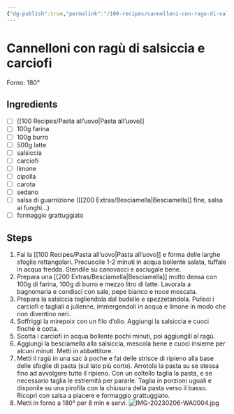 ```yaml
---
{"dg-publish":true,"permalink":"/100-recipes/cannelloni-con-ragu-di-salsiccia-e-carciofi/"}
---
```


# Cannelloni con ragù di salsiccia e carciofi
Forno: 180°
## Ingredients
- [ ] [[100 Recipes/Pasta all’uovo\|Pasta all’uovo]]
- [ ] 100g farina
- [ ] 100g burro
- [ ] 500g latte
- [ ] salsiccia
- [ ] carciofi
- [ ] limone
- [ ] cipolla
- [ ] carota
- [ ] sedano
- [ ] salsa di guarnizione ([[200 Extras/Besciamella\|Besciamella]] fine, salsa ai funghi…)
- [ ] formaggio grattuggiato
## Steps
1. Fai la [[100 Recipes/Pasta all’uovo\|Pasta all’uovo]] e forma delle larghe sfoglie rettangolari. Precuocile 1-2 minuti in acqua bollente salata, tuffale in acqua fredda. Stendile su canovacci e asciugale bene.
2. Prepara una [[200 Extras/Besciamella\|Besciamella]] molto densa con 100g di farina, 100g di burro e mezzo litro di latte. Lavorala a bagnomaria e condisci con sale, pepe bianco e noce moscata.
3. Prepara la salsiccia togliendola dal budello e spezzetandola. Pulisci i carciofi e tagliali a julienne, immergendoli in acqua e limone in modo che non diventino neri. 
4. Soffriggi la mirepoix con un filo d’olio. Aggiungi la salsiccia e cuoci finché è cotta. 
5. Scotta i carciofi in acqua bollente pochi minuti, poi aggiungili al ragù.
6. Aggiungi la besciamella alla salsiccia, mescola bene e cuoci insieme per alcuni minuti. Metti in abbattitore.
7. Metti il ragù in una sac à poche e fai delle strisce di ripieno alla base delle sfoglie di pasta (sul lato più corto). Arrotola la pasta su se stessa fino ad avvolgere tutto il ripieno. Con un coltello taglia la pasta, e se necessario taglia le estremità per pararle. Taglia in porzioni uguali e disponile su una pirofila con la chiusura della pasta verso il basso. Ricopri con salsa a piacere e formaggio grattuggiato.
8. Metti in forno a 180° per 8 min e servi.
![IMG-20230206-WA0004.jpg](/img/user/999%20Embeds/IMG-20230206-WA0004.jpg)